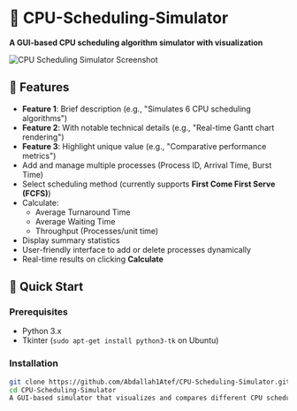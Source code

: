 # 📌 CPU-Scheduling-Simulator


**A GUI-based CPU scheduling algorithm simulator with visualization**

![CPU Scheduling Simulator Screenshot](c4c78c4a-ea12-458e-ba97-e12b6969df8e.png)

## 🌟 Features
- **Feature 1**: Brief description (e.g., "Simulates 6 CPU scheduling algorithms")
- **Feature 2**: With notable technical details (e.g., "Real-time Gantt chart rendering")
- **Feature 3**: Highlight unique value (e.g., "Comparative performance metrics")
- Add and manage multiple processes (Process ID, Arrival Time, Burst Time)
- Select scheduling method (currently supports **First Come First Serve (FCFS)**)
- Calculate:
  - Average Turnaround Time
  - Average Waiting Time
  - Throughput (Processes/unit time)
- Display summary statistics
- User-friendly interface to add or delete processes dynamically
- Real-time results on clicking **Calculate**

## 🚀 Quick Start

### Prerequisites
- Python 3.x
- Tkinter (`sudo apt-get install python3-tk` on Ubuntu)

### Installation
```bash
git clone https://github.com/Abdallah1Atef/CPU-Scheduling-Simulator.git
cd CPU-Scheduling-Simulator
A GUI-based simulator that visualizes and compares different CPU scheduling algorithms. This educational tool helps understand how operating systems manage process execution by simulating:
